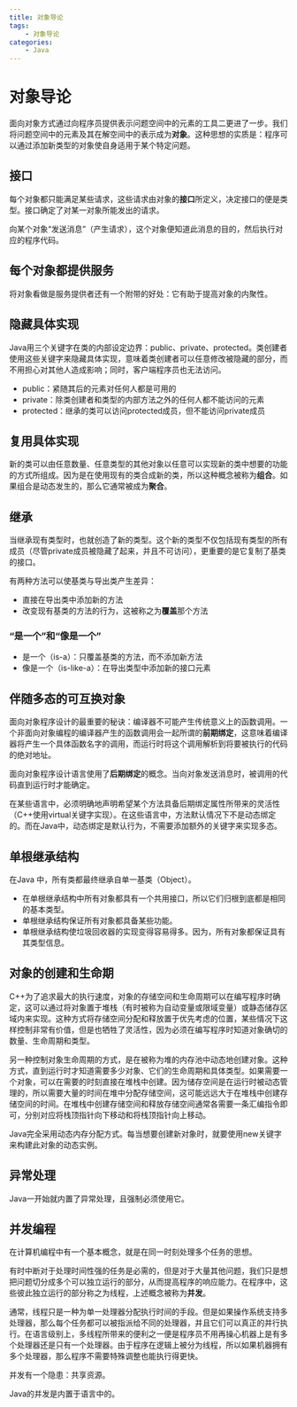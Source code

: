 ```yaml
---
title: 对象导论
tags:
	- 对象导论
categories:
	- Java
---
```


# 对象导论

面向对象方式通过向程序员提供表示问题空间中的元素的工具二更进了一步。我们将问题空间中的元素及其在解空间中的表示成为**对象**。这种思想的实质是：程序可以通过添加新类型的对象使自身适用于某个特定问题。

## 接口

每个对象都只能满足某些请求，这些请求由对象的**接口**所定义，决定接口的便是类型。接口确定了对某一对象所能发出的请求。

向某个对象“发送消息”（产生请求），这个对象便知道此消息的目的，然后执行对应的程序代码。

## 每个对象都提供服务

将对象看做是服务提供者还有一个附带的好处：它有助于提高对象的内聚性。

## 隐藏具体实现

Java用三个关键字在类的内部设定边界：public、private、protected。类创建者使用这些关键字来隐藏具体实现，意味着类创建者可以任意修改被隐藏的部分，而不用担心对其他人造成影响；同时，客户端程序员也无法访问。

- public：紧随其后的元素对任何人都是可用的
- private：除类创建者和类型的内部方法之外的任何人都不能访问的元素
- protected：继承的类可以访问protected成员，但不能访问private成员

## 复用具体实现

新的类可以由任意数量、任意类型的其他对象以任意可以实现新的类中想要的功能的方式所组成。因为是在使用现有的类合成新的类，所以这种概念被称为**组合**。如果组合是动态发生的，那么它通常被成为**聚合**。

## 继承

当继承现有类型时，也就创造了新的类型。这个新的类型不仅包括现有类型的所有成员（尽管private成员被隐藏了起来，并且不可访问），更重要的是它复制了基类的接口。

有两种方法可以使基类与导出类产生差异：

- 直接在导出类中添加新的方法
- 改变现有基类的方法的行为，这被称之为**覆盖**那个方法

### “是一个”和“像是一个”

- 是一个（is-a）：只覆盖基类的方法，而不添加新方法
- 像是一个（is-like-a）：在导出类型中添加新的接口元素

## 伴随多态的可互换对象

面向对象程序设计的最重要的秘诀：编译器不可能产生传统意义上的函数调用。一个非面向对象编程的编译器产生的函数调用会一起所谓的**前期绑定**，这意味着编译器将产生一个具体函数名字的调用，而运行时将这个调用解析到将要被执行的代码的绝对地址。

面向对象程序设计语言使用了**后期绑定**的概念。当向对象发送消息时，被调用的代码直到运行时才能确定。

在某些语言中，必须明确地声明希望某个方法具备后期绑定属性所带来的灵活性（C++使用virtual关键字实现）。在这些语言中，方法默认情况下不是动态绑定的。而在Java中，动态绑定是默认行为，不需要添加额外的关键字来实现多态。

## 单根继承结构

在Java 中，所有类都最终继承自单一基类（Object）。

- 在单根继承结构中所有对象都具有一个共用接口，所以它们归根到底都是相同的基本类型。
- 单根继承结构保证所有对象都具备某些功能。
- 单根继承结构使垃圾回收器的实现变得容易得多。因为，所有对象都保证具有其类型信息。


## 对象的创建和生命期

C++为了追求最大的执行速度，对象的存储空间和生命周期可以在编写程序时确定，这可以通过将对象置于堆栈（有时被称为自动变量或限域变量）或静态储存区域内来实现。这种方式将存储空间分配和释放置于优先考虑的位置，某些情况下这样控制非常有价值，但是也牺牲了灵活性，因为必须在编写程序时知道对象确切的数量、生命周期和类型。

另一种控制对象生命周期的方式，是在被称为堆的内存池中动态地创建对象。这种方式，直到运行时才知道需要多少对象、它们的生命周期和具体类型。如果需要一个对象，可以在需要的时刻直接在堆栈中创建。因为储存空间是在运行时被动态管理的，所以需要大量的时间在堆中分配存储空间，这可能远远大于在堆栈中创建存储空间的时间。在堆栈中创建存储空间和释放存储空间通常各需要一条汇编指令即可，分别对应将栈顶指针向下移动和将栈顶指针向上移动。

Java完全采用动态内存分配方式。每当想要创建新对象时，就要使用new关键字来构建此对象的动态实例。

## 异常处理

Java一开始就内置了异常处理，且强制必须使用它。

## 并发编程

在计算机编程中有一个基本概念，就是在同一时刻处理多个任务的思想。

有时中断对于处理时间性强的任务是必需的，但是对于大量其他问题，我们只是想把问题切分成多个可以独立运行的部分，从而提高程序的响应能力。在程序中，这些彼此独立运行的部分称之为线程，上述概念被称为**并发**。

通常，线程只是一种为单一处理器分配执行时间的手段。但是如果操作系统支持多处理器，那么每个任务都可以被指派给不同的处理器，并且它们可以真正的并行执行。在语言级别上，多线程所带来的便利之一便是程序员不用再操心机器上是有多个处理器还是只有一个处理器。由于程序在逻辑上被分为线程，所以如果机器拥有多个处理器，那么程序不需要特殊调整也能执行得更快。

并发有一个隐患：共享资源。

Java的并发是内置于语言中的。